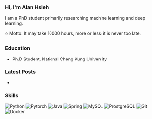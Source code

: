 ### Hi, I'm Alan Hsieh

I am a PhD student primarily researching machine learning and deep learning.

⭐ Motto: It may take 10000 hours, more or less; it is never too late.

### Education

- Ph.D Student, National Cheng Kung University

### Latest Posts

- 

### Skills

![Python](https://img.shields.io/badge/Python-444?style=flat&logo=Python&logoColor=white)
![Pytorch](https://img.shields.io/badge/Pytorch-444?style=flat&logo=Pytorch&logoColor=white)
![Java](https://img.shields.io/badge/Java-444?style=flat&logo=IntellijIDEA&logoColor=white)
![Spring](https://img.shields.io/badge/Spring-444?style=flat&logo=Spring&logoColor=white)
![MySQL](https://img.shields.io/badge/MySQL-444?style=flat&logo=MySQL&logoColor=white)
![ProstgreSQL](https://img.shields.io/badge/PostgreSQL-444?style=flat&logo=PostgreSQL&logoColor=white)
![Git](https://img.shields.io/badge/Git-444?style=flat&logo=Git&logoColor=white)
![Docker](https://img.shields.io/badge/Docker-444?style=flat&logo=Docker&logoColor=white)
